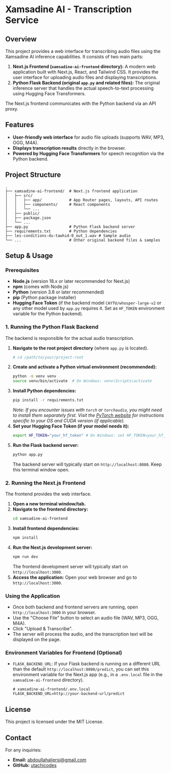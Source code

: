 # Xamsadine AI - Transcription Service

## Overview
This project provides a web interface for transcribing audio files using the Xamsadine AI inference capabilities. It consists of two main parts:

1.  **Next.js Frontend (`xamsadine-ai-frontend` directory):** A modern web application built with Next.js, React, and Tailwind CSS. It provides the user interface for uploading audio files and displaying transcriptions.
2.  **Python Flask Backend (original `app.py` and related files):** The original inference server that handles the actual speech-to-text processing using Hugging Face Transformers.

The Next.js frontend communicates with the Python backend via an API proxy.

## Features
- **User-friendly web interface** for audio file uploads (supports WAV, MP3, OGG, M4A).
- **Displays transcription results** directly in the browser.
- **Powered by Hugging Face Transformers** for speech recognition via the Python backend.

## Project Structure
```
.
├── xamsadine-ai-frontend/  # Next.js frontend application
│   ├── src/
│   │   ├── app/            # App Router pages, layouts, API routes
│   │   ├── components/     # React components
│   │   └── ...
│   ├── public/
│   ├── package.json
│   └── ...
├── app.py                  # Python Flask backend server
├── requirements.txt        # Python dependencies
├── les-conditions-du-tawhid-0_out_1.wav # Sample audio
└── ...                     # Other original backend files & samples
```

## Setup & Usage

### Prerequisites
- **Node.js** (version 18.x or later recommended for Next.js)
- **npm** (comes with Node.js)
- **Python** (version 3.8 or later recommended)
- **pip** (Python package installer)
- **Hugging Face Token** (if the backend model `CAYTU/whosper-large-v2` or any other model used by `app.py` requires it. Set as `HF_TOKEN` environment variable for the Python backend).

### 1. Running the Python Flask Backend

The backend is responsible for the actual audio transcription.

1.  **Navigate to the root project directory** (where `app.py` is located).
    ```bash
    # cd /path/to/your/project-root
    ```
2.  **Create and activate a Python virtual environment (recommended):**
    ```bash
    python -m venv venv
    source venv/bin/activate  # On Windows: venv\Scripts\activate
    ```
3.  **Install Python dependencies:**
    ```bash
    pip install -r requirements.txt
    ```
    *Note: If you encounter issues with `torch` or `torchaudio`, you might need to install them separately first. Visit the [PyTorch website](https://pytorch.org/get-started/locally/) for instructions specific to your OS and CUDA version (if applicable).*
4.  **Set your Hugging Face Token (if your model needs it):**
    ```bash
    export HF_TOKEN="your_hf_token" # On Windows: set HF_TOKEN=your_hf_token
    ```
5.  **Run the Flask backend server:**
    ```bash
    python app.py
    ```
    The backend server will typically start on `http://localhost:8080`. Keep this terminal window open.

### 2. Running the Next.js Frontend

The frontend provides the web interface.

1.  **Open a new terminal window/tab.**
2.  **Navigate to the frontend directory:**
    ```bash
    cd xamsadine-ai-frontend
    ```
3.  **Install frontend dependencies:**
    ```bash
    npm install
    ```
4.  **Run the Next.js development server:**
    ```bash
    npm run dev
    ```
    The frontend development server will typically start on `http://localhost:3000`.
5.  **Access the application:**
    Open your web browser and go to `http://localhost:3000`.

### Using the Application
- Once both backend and frontend servers are running, open `http://localhost:3000` in your browser.
- Use the "Choose File" button to select an audio file (WAV, MP3, OGG, M4A).
- Click "Upload & Transcribe".
- The server will process the audio, and the transcription text will be displayed on the page.

### Environment Variables for Frontend (Optional)
- `FLASK_BACKEND_URL`: If your Flask backend is running on a different URL than the default `http://localhost:8080/predict`, you can set this environment variable for the Next.js app (e.g., in a `.env.local` file in the `xamsadine-ai-frontend` directory).
  ```
  # xamsadine-ai-frontend/.env.local
  FLASK_BACKEND_URL=http://your-backend-url/predict
  ```

## License
This project is licensed under the MIT License.

## Contact
For any inquiries:
- **Email:** abdoullahaljersi@gmail.com
- **GitHub:** [utachicodes](https://github.com/utachicodes)

